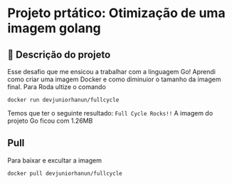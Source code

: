 # Projeto prtático: Otimização de uma imagem golang

## 🌱 Descrição do projeto 
Esse desafio que me ensicou a trabalhar com a linguagem Go!
Aprendi como criar uma imagem Docker e como diminuior o tamanho da imagem final.
Para Roda ultize o comando
```
docker run devjuniorhanun/fullcycle
```
Temos que ter o seguinte resultado: `Full Cycle Rocks!!`
A imagem do  projeto Go ficou com 1.26MB

## Pull
Para baixar e excultar a imagem
```
docker pull devjuniorhanun/fullcycle
```
